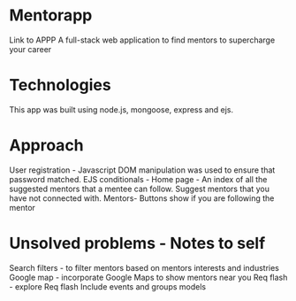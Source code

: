 # Mentorapp 
Link to APPP
A full-stack web application to find mentors to supercharge your career

# Technologies
This app was built using node.js, mongoose, express and ejs. 

# Approach
User registration - Javascript DOM manipulation was used to ensure that password matched.
EJS conditionals - 
Home page - An index of all the suggested mentors that a mentee can follow. Suggest mentors that you have not connected with.
Mentors- Buttons show if you are following the mentor
 
 # Unsolved problems - Notes to self
 Search filters - to filter mentors based on mentors interests and industries
 Google map - incorporate Google Maps to show mentors near you
 Req flash - explore Req flash
 Include events and groups models
 
